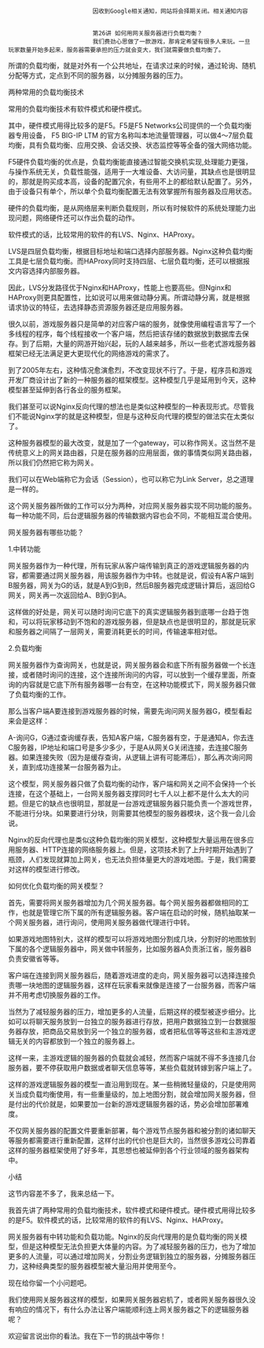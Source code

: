
                            
                            因收到Google相关通知，网站将会择期关闭。相关通知内容
                            
                            
                            第26讲 如何用网关服务器进行负载均衡？
                            我们费劲心思做了一款游戏，那肯定希望有很多人来玩。一旦玩家数量开始多起来，服务器需要承担的压力就会变大，我们就需要做负载均衡了。

所谓的负载均衡，就是对外有一个公共地址，在请求过来的时候，通过轮询、随机分配等方式，定点到不同的服务器，以分摊服务器的压力。

两种常用的负载均衡技术

常用的负载均衡技术有软件模式和硬件模式。

其中，硬件模式用得比较多的是F5。F5是F5 Networks公司提供的一个负载均衡器专用设备， F5 BIG-IP LTM 的官方名称叫本地流量管理器，可以做4～7层负载均衡，具有负载均衡、应用交换、会话交换、状态监控等等全备的强大网络功能。

F5硬件负载均衡的优点是，负载均衡能直接通过智能交换机实现,处理能力更强，与操作系统无关，负载性能强，适用于一大堆设备、大访问量，其缺点也是很明显的，那就是购买成本高，设备的配置冗余，有些用不上的都给默认配置了。另外，由于设备只有单个，所以单个负载均衡配置无法有效掌握所有服务器及应用状态。

硬件的负载均衡，是从网络层来判断负载规则，所以有时候软件的系统处理能力出现问题，网络硬件还可以作出负载的动作。

软件模式的话，比较常用的软件的有LVS、Nginx、HAProxy。

LVS是四层负载均衡，根据目标地址和端口选择内部服务器。Nginx这种负载均衡工具是七层负载均衡。而HAProxy同时支持四层、七层负载均衡，还可以根据报文内容选择内部服务器。

因此，LVS分发路径优于Nginx和HAProxy，性能上也要高些。但Nginx和HAProxy则更具配置性，比如说可以用来做动静分离。所谓动静分离，就是根据请求协议的特征，去选择静态资源服务器还是应用服务器。

很久以前，游戏服务器只是简单的对应客户端的服务，就像使用编程语言写了一个多线程的程序，每个线程接收一个客户端，然后把该存储的数据放到数据库去保存。到了后期，大量的网游开始兴起，玩的人越来越多，所以一些老式游戏服务器框架已经无法满足更大更现代化的网络游戏的需求了。

到了2005年左右，这种情况愈演愈烈，不改变现状不行了。于是，程序员和游戏开发厂商设计出了新的一种服务器的框架模型。这种模型几乎是延用到今天，这种模型甚至延伸到各行各业的服务框架。

我们甚至可以说Nginx反向代理的想法也是类似这种模型的一种表现形式。尽管我们不能说Nginx学的就是这种模型，但是与这种反向代理的模型的做法实在太类似了。

这种服务器模型的最大改变，就是加了一个gateway，可以称作网关。这当然不是传统意义上的网关路由器，只是在服务器的应用层面，做的事情类似网关路由器，所以我们仍然把它称为网关。

我们可以在Web端称它为会话（Session），也可以称它为Link Server，总之道理是一样的。

这个网关服务器所做的工作可以分为两种，对应网关服务器实现不同功能的服务。每一种功能不同，后台逻辑服务器的传输数据内容也会不同，不能相互混合使用。

网关服务器有哪些功能？

1.中转功能

网关服务器作为一种代理，所有玩家从客户端传输到真正的游戏逻辑服务器的内容，都需要通过网关服务器，用该服务器作为中转。也就是说，假设有A客户端到B服务器，网关为G的话，就是A到G到B，然后B服务器完成逻辑计算后，返回给G网关，网关再一次返回给A、B到G到A。

这样做的好处是，网关可以随时询问它底下的真实逻辑服务器到底哪一台趋于饱和，可以将玩家移动到不饱和的游戏服务器，但是缺点也是很明显的，那就是玩家和服务器之间隔了一层网关，需要消耗更长的时间，传输速率相对低。

2.负载均衡

网关服务器作为查询网关，也就是说，网关服务器会和底下所有服务器做一个长连接，或者随时询问的连接，这个连接所询问的内容，可以放到一个缓存里面，所查询的内容就是它底下所有服务器哪一台有空，在这种功能模式下，网关服务器只做了负载均衡的工作。

那么当客户端A要连接到游戏服务器的时候，需要先询问网关服务器G，模型看起来会是这样：

A-询问G，G通过查询缓存表，告知A客户端，C服务器有空，于是通知A，你去连C服务器，IP地址和端口号是多少多少，于是A从网关G关闭连接，去连接C服务器。如果连接失败（因为是缓存查询，从逻辑上讲有可能滞后），那么再次询问网关，直到成功连接某一台服务器为止。

这个模型，网关服务器只做了负载均衡的动作，客户端和网关之间不会保持一个长连接，在这个基础上，一台网关服务器支撑同时七千人以上都不是什么太大的问题。但是它的缺点也很明显，那就是一台游戏逻辑服务器只能负责一个游戏世界，不能进行分块。如果要进行分块，则需要其他模型的服务器模块，这个我一会儿会说。

Nginx的反向代理也是类似这种负载均衡的网关模型，这种模型大量运用在很多应用服务器、HTTP连接的网络服务器上。但是，这项技术到了上升时期开始遇到了瓶颈，人们发现就算加上网关，也无法负担体量更大的游戏地图。于是，我们需要对这样的模型进行修改。

如何优化负载均衡的网关模型？

首先，需要将网关服务器增加为几个网关服务器。每个网关服务器都做相同的工作，也就是管理它所下属的所有逻辑服务器。客户端在启动的时候，随机抽取某一个网关服务器，进行询问，使用网关服务器做代理进行中转。

如果游戏地图特别大，这样的模型可以将游戏地图分割成几块，分割好的地图放到下属的各个逻辑服务器中，网关做中转服务，比如服务器A负责浙江省，服务器B负责安徽省等等。

客户端在连接到网关服务器后，随着游戏进度的走向，网关服务器可以选择连接负责哪一块地图的逻辑服务器，这样在玩家看来就像是连接了一台服务器，而客户端并不用考虑切换服务器的工作。

当然为了减轻服务器的压力，增加更多的人流量，后期这样的模型被逐步细分。比如可以将聊天服务放到一台独立的服务器进行存放，把用户数据独立到一台数据服务器存放，把商品交易放到另一个独立的服务器，或者把私信等等这些和主游戏逻辑无关的内容都放到一个独立的服务器上。

这样一来，主游戏逻辑的服务器的负载就会减轻，然而客户端就不得不多连接几台服务器，要不停获取用户数据或者聊天信息等等，某些负载就转嫁到客户端上了。

这样的游戏逻辑服务器的模型一直沿用到现在。某一些稍微轻量级的，只是使用网关当成负载均衡使用，有一些重量级的，加上地图分割，就会增加网关服务器，但是付出的代价就是，如果要加一台新的游戏逻辑服务器的话，势必会增加部署难度。

不仅网关服务器的配置文件要重新部署，每个游戏节点服务器和被分割的诸如聊天等服务都需要进行重新配置，这样付出的代价也是巨大的，当然很多游戏公司靠着这样的服务器框架使用了好多年，其思想也被延伸到各个行业领域的服务器架构中。

小结

这节内容差不多了，我来总结一下。


我首先讲了两种常用的负载均衡技术，软件模式和硬件模式。硬件模式用得比较多的是F5。软件模式的话，比较常用的软件的有LVS、Nginx、HAProxy。

网关服务器有中转功能和负载功能。Nginx的反向代理用的是负载均衡的网关模型，但是这种模型无法负担更大体量的内容。为了减轻服务器的压力，也为了增加更多的人流量，可以通过增加网关，分割业务逻辑到独立的服务器，分摊服务器压力，这种经典类型的服务器模型被大量沿用并使用至今。


现在给你留一个小问题吧。

我们使用网关服务器这样的模型，如果网关服务器宕机了，或者网关服务器很久没有响应的情况下，有什么办法让客户端能顺利连上网关服务器之下的逻辑服务器呢？

欢迎留言说出你的看法。我在下一节的挑战中等你！

                        
                        
                            